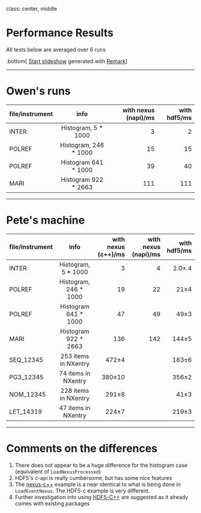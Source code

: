 class: center, middle

# Performance Results

All tests below are averaged over 6 runs

.bottom[
[Start slideshow](https://gnab.github.io/remark/remarkise?url=https://github.com/OwenArnold/hdf5_vs_nexus/blob/master/results/read_results.md) generated with [Remark](https://github.com/gnab/remark)]

---

# Owen's runs


| file/instrument        | info           | with nexus (napi)/ms  | with hdf5/ms
| ------------- |:-------------:| -----:|-----:|
| INTER      | Histogram, 5 * 1000 |3 | 2|
| POLREF      | Histogram, 246 * 1000      |   15 | 15 |
| POLREF | Histogram 641 * 1000   |  39   | 40|
| MARI | Histogram 922 * 2663    |  111   | 111 |

---

# Pete's machine

| file/instrument  | info                | with nexus (c++)/ms | with nexus (napi)/ms | with hdf5/ms
| ------------- |:----------------------:| -------------------:| ---:| -----:|
| INTER         | Histogram, 5 * 1000    |   3                 |   4 |   2.0&plusmn;.4 |
| POLREF        | Histogram, 246 * 1000  |  19                 |  22 |  21&plusmn;4 |
| POLREF        | Histogram 641 * 1000   |  47                 |  49 |  49&plusmn;3 |
| MARI          | Histogram 922 * 2663   | 136                 | 142 | 144&plusmn;5 |
| SEQ_12345     | 253 items in NXentry   | 472&plusmn;4        |     | 183&plusmn;6 |
| PG3_12345     | 74 items in NXentry    | 380&plusmn;10       |     | 356&plusmn;2 |
| NOM_12345     | 228 items in NXentry   | 291&plusmn;8        |     |  41&plusmn;3 |
| LET_14319     | 47 items in NXentry    | 224&plusmn;7        |     | 219&plusmn;3 |

---

# Comments on the differences

1. There does not appear to be a huge difference for the histogram case (equivalent of `LoadNexusProcessed`)
2. HDF5's c-api is really cumbersome, but has some nice features
3. The [nexus-c++](http://download.nexusformat.org/doxygen/html-cpp/index.html) example is a near identical to what is being done in `LoadEventNexus`. The HDF5-c example is very different.
4. Further investigation into using [HDF5-C++](http://www.hdfgroup.org/HDF5/doc/cpplus_RM/index.html) are suggested as it already comes with existing packages
